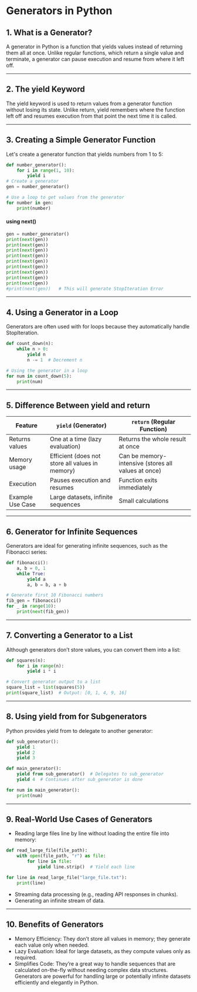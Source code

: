 # Generators in Python
## 1. What is a Generator?
A generator in Python is a function that yields values instead of returning them all at once. Unlike regular functions, which return a single value and terminate, a generator can pause execution and resume from where it left off.

---
## 2. The yield Keyword
The yield keyword is used to return values from a generator function without losing its state. Unlike return, yield remembers where the function left off and resumes execution from that point the next time it is called.

---
## 3. Creating a Simple Generator Function
Let's create a generator function that yields numbers from 1 to 5:

```python
def number_generator():
    for i in range(1, 10):
        yield i
# Create a generator
gen = number_generator()

# Use a loop to get values from the generator
for number in gen:
    print(number)
```

#### using next()
```python
gen = number_generator()
print(next(gen))  
print(next(gen))  
print(next(gen))  
print(next(gen))  
print(next(gen))  
print(next(gen))  
print(next(gen))  
print(next(gen))  
print(next(gen))  
#print(next(gen))   # This will generate StopIteration Error
```
---
## 4. Using a Generator in a Loop
Generators are often used with for loops because they automatically handle StopIteration.

```python
def count_down(n):
    while n > 0:
        yield n
        n -= 1  # Decrement n

# Using the generator in a loop
for num in count_down(5):
    print(num)
```
---
## 5. Difference Between yield and return
| Feature         | `yield` (Generator)              | `return` (Regular Function)     |
|---------------|---------------------------------|--------------------------------|
| Returns values | One at a time (lazy evaluation) | Returns the whole result at once |
| Memory usage  | Efficient (does not store all values in memory) | Can be memory-intensive (stores all values at once) |
| Execution     | Pauses execution and resumes | Function exits immediately |
| Example Use Case | Large datasets, infinite sequences | Small calculations |

---
## 6. Generator for Infinite Sequences
Generators are ideal for generating infinite sequences, such as the Fibonacci series:

```python
def fibonacci():
    a, b = 0, 1
    while True:
        yield a
        a, b = b, a + b

# Generate first 10 Fibonacci numbers
fib_gen = fibonacci()
for _ in range(10):
    print(next(fib_gen))
```
---
## 7. Converting a Generator to a List
Although generators don’t store values, you can convert them into a list:

```python
def squares(n):
    for i in range(n):
        yield i * i

# Convert generator output to a list
square_list = list(squares(5))
print(square_list)  # Output: [0, 1, 4, 9, 16]
```
---
## 8. Using yield from for Subgenerators
Python provides yield from to delegate to another generator:

```python
def sub_generator():
    yield 1
    yield 2
    yield 3

def main_generator():
    yield from sub_generator()  # Delegates to sub_generator
    yield 4  # Continues after sub_generator is done

for num in main_generator():
    print(num)
```
---
## 9. Real-World Use Cases of Generators
- Reading large files line by line without loading the entire file into memory:
```python
def read_large_file(file_path):
    with open(file_path, "r") as file:
        for line in file:
            yield line.strip()  # Yield each line

for line in read_large_file("large_file.txt"):
    print(line)
```
- Streaming data processing (e.g., reading API responses in chunks).
- Generating an infinite stream of data.
---
## 10. Benefits of Generators
- Memory Efficiency: They don’t store all values in memory; they generate each value only when needed.
- Lazy Evaluation: Ideal for large datasets, as they compute values only as required.
- Simplifies Code: They’re a great way to handle sequences that are calculated on-the-fly without needing complex data structures.
Generators are powerful for handling large or potentially infinite datasets efficiently and elegantly in Python.


